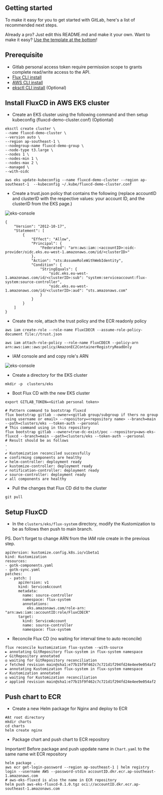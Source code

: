 ## Getting started

To make it easy for you to get started with GitLab, here's a list of recommended next steps.

Already a pro? Just edit this README.md and make it your own. Want to make it easy? [Use the template at the bottom](#editing-this-readme)!

## Prerequisite
 - Gitlab personal access token require permission scope to grants complete read/write access to the API.
 - [Flux CLI install](https://fluxcd.io/flux/installation/#install-the-flux-cli)
 - [AWS CLI install](https://docs.aws.amazon.com/cli/latest/userguide/getting-started-install.html#getting-started-install-instructions)
 - [eksctl CLI install](https://eksctl.io/installation/) (Optional)

## Install FluxCD in AWS EKS cluster
 - Create an EKS cluster using the following command and then setup kubeconfig (fluxcd-demo-cluster.conf) (Optiontal)
```
eksctl create cluster \
--name fluxcd-demo-cluster \
--version auto \
--region ap-southeast-1 \
--nodegroup-name fluxcd-demo-group \
--node-type t3.large \
--nodes 1 \
--nodes-min 1 \
--nodes-max 2 \
--managed \
--with-oidc

aws eks update-kubeconfig --name fluxcd-demo-cluster --region ap-southeast-1  --kubeconfig ~/.kube/fluxcd-demo-cluster.conf
```


- Create a trust.json policy that contains the following (replace accountID and clusterID with the respective values: your account ID, and the clusterID from the EKS page.)

![eks-console](https://gitlab.com/true-dc-exist/poc/aws-eks-fluxcd/-/raw/main/eks-console.jpg)
```
{
    "Version": "2012-10-17",
    "Statement": [
        {
            "Effect": "Allow",
            "Principal": {
                "Federated": "arn:aws:iam::<accountID>:oidc-provider/oidc.eks.eu-west-1.amazonaws.com/id/<clusterID>"
            },
            "Action": "sts:AssumeRoleWithWebIdentity",
            "Condition": {
                "StringEquals": {
                    "oidc.eks.eu-west-1.amazonaws.com/id/<clusterID>:sub": "system:serviceaccount:flux-system:source-controller",
                    "oidc.eks.eu-west-1.amazonaws.com/id/<clusterID>:aud": "sts.amazonaws.com"
                }
            }
        }
    ]
}
```
- Create the role, attach the trust policy and the ECR readonly policy
```
aws iam create-role --role-name FluxCDECR --assume-role-policy-document file://trust.json

aws iam attach-role-policy --role-name FluxCDECR --policy-arn arn:aws:iam::aws:policy/AmazonEC2ContainerRegistryReadOnly
```

- IAM console and and copy role's ARN

![eks-console](https://gitlab.com/true-dc-exist/poc/aws-eks-fluxcd/-/raw/main/iam-role.jpg)

- Create a directory for the EKS cluster

```
mkdir -p  clusters/eks
```

- Boot Flux CD with the new EKS cluster
```
export GITLAB_TOKEN=<Gitlab personal token>

# Pattern command to bootstrap fluxcd
flux bootstrap gitlab --owner=<gitlab group/subgroup if thers no group using username or email> --repository=<repository name> --branch=main --path=clusters/eks --token-auth --personal
# This command using in this repository
flux bootstrap gitlab --owner=true-dc-exist/poc --repository=aws-eks-fluxcd --branch=main --path=clusters/eks --token-auth --personal
# Result should be as follows
.
.
✔ Kustomization reconciled successfully
► confirming components are healthy
✔ helm-controller: deployment ready
✔ kustomize-controller: deployment ready
✔ notification-controller: deployment ready
✔ source-controller: deployment ready
✔ all components are healthy
```

- Pull the changes that Flux CD did to the cluster
```
git pull
```
## Setup FluxCD
- In the `clusters/eks/flux-system` directory, modify the Kustomization to be as follows then push to main branch.

PS. Don't forget to change ARN from the IAM role create in the previous step.
```
apiVersion: kustomize.config.k8s.io/v1beta1
kind: Kustomization
resources:
- gotk-components.yaml
- gotk-sync.yaml
patches:
  - patch: |
      apiVersion: v1
      kind: ServiceAccount
      metadata:
        name: source-controller
        namespace: flux-system
        annotations:
          eks.amazonaws.com/role-arn: "arn:aws:iam::accountID:role/FluxCDECR" 
      target:
        kind: ServiceAccount
        name: source-controller
        namespace: flux-system
```

- Reconcile Flux CD (no waiting for interval time to auto reconcile)
```
flux reconcile kustomization flux-system --with-source
► annotating GitRepository flux-system in flux-system namespace
✔ GitRepository annotated
◎ waiting for GitRepository reconciliation
✔ fetched revision main@sha1:e77b15f9f462c7c721d1f294fd24e4ee9e054af2
► annotating Kustomization flux-system in flux-system namespace
✔ Kustomization annotated
◎ waiting for Kustomization reconciliation
✔ applied revision main@sha1:e77b15f9f462c7c721d1f294fd24e4ee9e054af2
```

## Push chart to ECR
- Create a new Helm package for Nginx and deploy to ECR
```
#At root directory
mkdir charts
cd charts
helm create nginx
```

- Package chart and push chart to ECR repository

Important! Before package and push uppdate name in `Chart.yaml` to the same name wit ECR repository 

```
helm package .
aws ecr get-login-password --region ap-southeast-1 | helm registry login --username AWS --password-stdin accountID.dkr.ecr.ap-southeast-1.amazonaws.com
# aws-eks-fluxcd is also the name in ECR repository
helm push aws-eks-fluxcd-0.1.0.tgz oci://accountID.dkr.ecr.ap-southeast-1.amazonaws.com
```